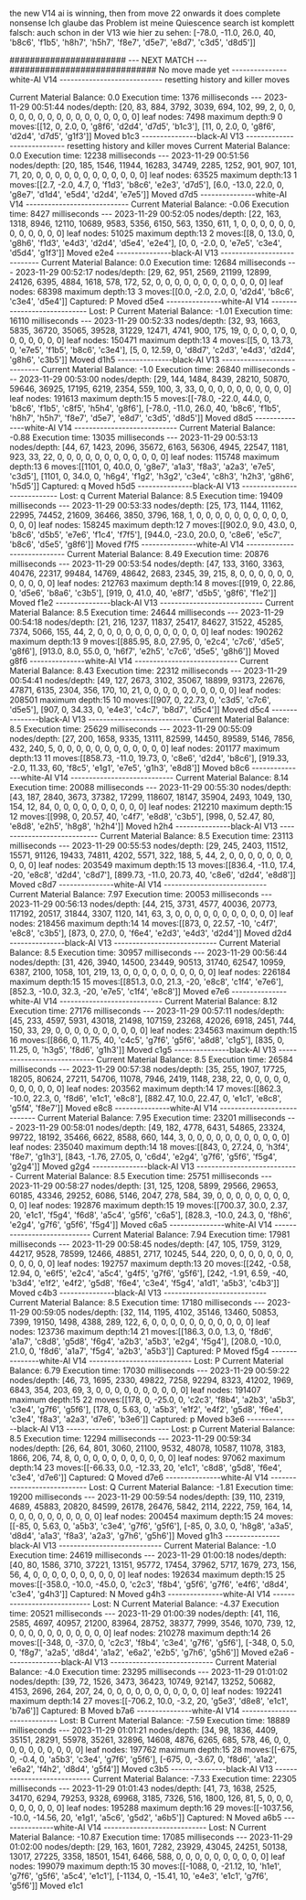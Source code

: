 the new V14 ai is winning, then from move 22 onwards it does complete nonsense
Ich glaube das Problem ist meine Quiescence search ist komplett falsch:
auch schon in der V13 wie hier zu sehen:
[-78.0, -11.0, 26.0, 40, 'b8c6', 'f1b5', 'h8h7', 'h5h7', 'f8e7', 'd5e7', 'e8d7', 'c3d5', 'd8d5']]

####################### --- NEXT MATCH  --- #############################
No move made yet
---------------white-AI V14 ----------------------------
resetting history and killer moves

Current Material Balance: 0.0
Execution time: 1376 milliseconds --- 2023-11-29 00:51:44
nodes/depth: [20, 83, 884, 3792, 3039, 694, 102, 99, 2, 0, 0, 0, 0, 0, 0, 0, 0, 0, 0, 0, 0, 0, 0, 0, 0]
leaf nodes: 7498 maximum depth:9
0 moves:[[12, 0, 2.0, 0, 'g8f6', 'd2d4', 'd7d5', 'b1c3'], [11, 0, 2.0, 0, 'g8f6', 'd2d4', 'd7d5', 'g1f3']]
Moved b1c3
---------------black-AI V13 ----------------------------
resetting history and killer moves
Current Material Balance: 0.0
Execution time: 12238 milliseconds --- 2023-11-29 00:51:56
nodes/depth: [20, 185, 1546, 11944, 16283, 34749, 2285, 1252, 901, 907, 101, 71, 20, 0, 0, 0, 0, 0, 0, 0, 0, 0, 0, 0, 0]
leaf nodes: 63525 maximum depth:13
1 moves:[[2.7, -2.0, 4.7, 0, 'f1d3', 'b8c6', 'e2e3', 'd7d5'], [6.0, -13.0, 22.0, 0, 'g8e7', 'd1d4', 'e5d4', 'd2d4', 'e7e5']]
Moved d7d5
---------------white-AI V14 ----------------------------
Current Material Balance: -0.06
Execution time: 8427 milliseconds --- 2023-11-29 00:52:05
nodes/depth: [22, 163, 1318, 8946, 12110, 10689, 9583, 5356, 6150, 563, 1350, 611, 1, 0, 0, 0, 0, 0, 0, 0, 0, 0, 0, 0, 0]
leaf nodes: 51025 maximum depth:13
2 moves:[[8, 0, 13.0, 0, 'g8h6', 'f1d3', 'e4d3', 'd2d4', 'd5e4', 'e2e4'], [0, 0, -2.0, 0, 'e7e5', 'c3e4', 'd5d4', 'g1f3']]
Moved e2e4
---------------black-AI V13 ----------------------------
Current Material Balance: 0.0
Execution time: 12684 milliseconds --- 2023-11-29 00:52:17
nodes/depth: [29, 62, 951, 2569, 21199, 12899, 24126, 6395, 4884, 1618, 578, 172, 52, 0, 0, 0, 0, 0, 0, 0, 0, 0, 0, 0, 0]
leaf nodes: 68398 maximum depth:13
3 moves:[[0.0, -2.0, 2.0, 0, 'd2d4', 'b8c6', 'c3e4', 'd5e4']]
Captured: P
Moved d5e4
---------------white-AI V14 ----------------------------
Lost: P
Current Material Balance: -1.01
Execution time: 16110 milliseconds --- 2023-11-29 00:52:33
nodes/depth: [32, 93, 1663, 5835, 36720, 35065, 39528, 31229, 12471, 4741, 900, 175, 19, 0, 0, 0, 0, 0, 0, 0, 0, 0, 0, 0, 0]
leaf nodes: 150471 maximum depth:13
4 moves:[[5, 0, 13.73, 0, 'e7e5', 'f1b5', 'b8c6', 'c3e4'], [5, 0, 12.59, 0, 'd8d7', 'c2d3', 'e4d3', 'd2d4', 'g8h6', 'c3b5']]
Moved d1h5
---------------black-AI V13 ----------------------------
Current Material Balance: -1.0
Execution time: 26840 milliseconds --- 2023-11-29 00:53:00
nodes/depth: [29, 144, 1484, 8439, 28210, 50870, 59646, 36925, 17195, 6219, 2354, 559, 100, 3, 33, 0, 0, 0, 0, 0, 0, 0, 0, 0, 0]
leaf nodes: 191613 maximum depth:15
5 moves:[[-78.0, -22.0, 44.0, 0, 'b8c6', 'f1b5', 'c8f5', 'h5h4', 'g8f6'], [-78.0, -11.0, 26.0, 40, 'b8c6', 'f1b5', 'h8h7', 'h5h7', 'f8e7', 'd5e7', 'e8d7', 'c3d5', 'd8d5']]
Moved d8d5
---------------white-AI V14 ----------------------------
Current Material Balance: -0.88
Execution time: 13035 milliseconds --- 2023-11-29 00:53:13
nodes/depth: [44, 67, 1423, 2096, 35672, 6163, 56306, 4945, 22547, 1181, 923, 33, 22, 0, 0, 0, 0, 0, 0, 0, 0, 0, 0, 0, 0]
leaf nodes: 115748 maximum depth:13
6 moves:[[1101, 0, 40.0, 0, 'g8e7', 'a1a3', 'f8a3', 'a2a3', 'e7e5', 'c3d5'], [1101, 0, 34.0, 0, 'h6g4', 'f1g2', 'h3g2', 'c3e4', 'c8h3', 'h2h3', 'g8h6', 'h5d5']]
Captured: q
Moved h5d5
---------------black-AI V13 ----------------------------
Lost: q
Current Material Balance: 8.5
Execution time: 19409 milliseconds --- 2023-11-29 00:53:33
nodes/depth: [25, 173, 1144, 11162, 22995, 74452, 21609, 36466, 3850, 3796, 168, 1, 0, 0, 0, 0, 0, 0, 0, 0, 0, 0, 0, 0, 0]
leaf nodes: 158245 maximum depth:12
7 moves:[[902.0, 9.0, 43.0, 0, 'b8c6', 'd5b5', 'e7e6', 'f1c4', 'f7f5'], [944.0, -23.0, 20.0, 0, 'c8e6', 'e5c7', 'b8c6', 'd5e5', 'g8f6']]
Moved f7f5
---------------white-AI V14 ----------------------------
Current Material Balance: 8.49
Execution time: 20876 milliseconds --- 2023-11-29 00:53:54
nodes/depth: [47, 133, 3160, 3363, 40476, 22317, 99484, 14769, 48642, 2683, 2345, 39, 215, 8, 0, 0, 0, 0, 0, 0, 0, 0, 0, 0, 0]
leaf nodes: 212763 maximum depth:14
8 moves:[[919, 0, 22.86, 0, 'd5e6', 'b8a6', 'c3b5'], [919, 0, 41.0, 40, 'e8f7', 'd5b5', 'g8f6', 'f1e2']]
Moved f1e2
---------------black-AI V13 ----------------------------
Current Material Balance: 8.5
Execution time: 24644 milliseconds --- 2023-11-29 00:54:18
nodes/depth: [21, 216, 1237, 11837, 25417, 84627, 31522, 45285, 7374, 5066, 155, 44, 2, 0, 0, 0, 0, 0, 0, 0, 0, 0, 0, 0, 0]
leaf nodes: 190262 maximum depth:13
9 moves:[[885.95, 8.0, 27.95, 0, 'e2c4', 'c7c6', 'd5e5', 'g8f6'], [913.0, 8.0, 55.0, 0, 'h6f7', 'e2h5', 'c7c6', 'd5e5', 'g8h6']]
Moved g8f6
---------------white-AI V14 ----------------------------
Current Material Balance: 8.43
Execution time: 22312 milliseconds --- 2023-11-29 00:54:41
nodes/depth: [49, 127, 2673, 3102, 35067, 18899, 93173, 22676, 47871, 6135, 2304, 356, 170, 10, 21, 0, 0, 0, 0, 0, 0, 0, 0, 0, 0]
leaf nodes: 208501 maximum depth:15
10 moves:[[907, 0, 22.73, 0, 'c3d5', 'c7c6', 'd5e5'], [907, 0, 34.33, 0, 'e4e3', 'c4c7', 'b8d7', 'd5c4']]
Moved d5c4
---------------black-AI V13 ----------------------------
Current Material Balance: 8.5
Execution time: 25629 milliseconds --- 2023-11-29 00:55:09
nodes/depth: [27, 200, 1658, 9335, 13111, 82599, 14450, 89589, 5146, 7856, 432, 240, 5, 0, 0, 0, 0, 0, 0, 0, 0, 0, 0, 0, 0]
leaf nodes: 201177 maximum depth:13
11 moves:[[858.73, -11.0, 19.73, 0, 'c8e6', 'd2d4', 'b8c6'], [919.33, -2.0, 11.33, 60, 'f8c5', 'e1g1', 'e7e5', 'g1h3', 'e8d8']]
Moved b8c6
---------------white-AI V14 ----------------------------
Current Material Balance: 8.14
Execution time: 20088 milliseconds --- 2023-11-29 00:55:30
nodes/depth: [43, 187, 2840, 3673, 37382, 17299, 118607, 18147, 35904, 2493, 1049, 130, 154, 12, 84, 0, 0, 0, 0, 0, 0, 0, 0, 0, 0]
leaf nodes: 212210 maximum depth:15
12 moves:[[998, 0, 20.57, 40, 'c4f7', 'e8d8', 'c3b5'], [998, 0, 52.47, 80, 'e8d8', 'e2h5', 'h8g8', 'h2h4']]
Moved h2h4
---------------black-AI V13 ----------------------------
Current Material Balance: 8.5
Execution time: 23113 milliseconds --- 2023-11-29 00:55:53
nodes/depth: [29, 245, 2403, 11512, 15571, 91126, 19433, 74811, 4202, 5571, 322, 188, 5, 44, 2, 0, 0, 0, 0, 0, 0, 0, 0, 0, 0]
leaf nodes: 203549 maximum depth:15
13 moves:[[836.4, -11.0, 17.4, -20, 'e8c8', 'd2d4', 'c8d7'], [899.73, -11.0, 20.73, 40, 'c8e6', 'd2d4', 'e8d8']]
Moved c8d7
---------------white-AI V14 ----------------------------
Current Material Balance: 7.97
Execution time: 20053 milliseconds --- 2023-11-29 00:56:13
nodes/depth: [44, 215, 3731, 4577, 40036, 20773, 117192, 20517, 31844, 3307, 1120, 141, 63, 3, 0, 0, 0, 0, 0, 0, 0, 0, 0, 0, 0]
leaf nodes: 218456 maximum depth:14
14 moves:[[873, 0, 22.57, -10, 'c4f7', 'e8c8', 'c3b5'], [873, 0, 27.0, 0, 'f6e4', 'e2d3', 'e4d3', 'd2d4']]
Moved d2d4
---------------black-AI V13 ----------------------------
Current Material Balance: 8.5
Execution time: 30957 milliseconds --- 2023-11-29 00:56:44
nodes/depth: [31, 426, 3940, 14500, 23449, 90513, 31740, 62547, 10959, 6387, 2100, 1058, 101, 219, 13, 0, 0, 0, 0, 0, 0, 0, 0, 0, 0]
leaf nodes: 226184 maximum depth:15
15 moves:[[851.3, 0.0, 21.3, -20, 'e8c8', 'c1f4', 'e7e6'], [852.3, -10.0, 32.3, -20, 'e7e5', 'c1f4', 'e8c8']]
Moved e7e6
---------------white-AI V14 ----------------------------
Current Material Balance: 8.12
Execution time: 27176 milliseconds --- 2023-11-29 00:57:11
nodes/depth: [45, 233, 4597, 5931, 43018, 21498, 107159, 23268, 42026, 6918, 2451, 744, 150, 33, 29, 0, 0, 0, 0, 0, 0, 0, 0, 0, 0]
leaf nodes: 234563 maximum depth:15
16 moves:[[866, 0, 11.75, 40, 'c4c5', 'g7f6', 'g5f6', 'a8d8', 'c1g5'], [835, 0, 11.25, 0, 'h3g5', 'f8d6', 'g1h3']]
Moved c1g5
---------------black-AI V13 ----------------------------
Current Material Balance: 8.5
Execution time: 26584 milliseconds --- 2023-11-29 00:57:38
nodes/depth: [35, 255, 1907, 17725, 18205, 80624, 27211, 54706, 11078, 7946, 2419, 1148, 238, 22, 0, 0, 0, 0, 0, 0, 0, 0, 0, 0, 0]
leaf nodes: 203562 maximum depth:14
17 moves:[[862.3, -10.0, 22.3, 0, 'f8d6', 'e1c1', 'e8c8'], [882.47, 10.0, 22.47, 0, 'e1c1', 'e8c8', 'g5f4', 'f8e7']]
Moved e8c8
---------------white-AI V14 ----------------------------
Current Material Balance: 7.95
Execution time: 23201 milliseconds --- 2023-11-29 00:58:01
nodes/depth: [49, 182, 4778, 6431, 54865, 23324, 99722, 18192, 35466, 6622, 8588, 660, 144, 3, 0, 0, 0, 0, 0, 0, 0, 0, 0, 0, 0]
leaf nodes: 235040 maximum depth:14
18 moves:[[843, 0, 27.24, 0, 'h3f4', 'f8e7', 'g1h3'], [843, -1.76, 27.05, 0, 'c6d4', 'e2g4', 'g7f6', 'g5f6', 'f5g4', 'g2g4']]
Moved g2g4
---------------black-AI V13 ----------------------------
Current Material Balance: 8.5
Execution time: 25751 milliseconds --- 2023-11-29 00:58:27
nodes/depth: [31, 125, 1208, 5899, 29566, 29653, 60185, 43346, 29252, 6086, 5146, 2047, 278, 584, 39, 0, 0, 0, 0, 0, 0, 0, 0, 0, 0]
leaf nodes: 192876 maximum depth:15
19 moves:[[700.37, 30.0, 2.37, 20, 'e1c1', 'f5g4', 'f6d8', 'a5c4', 'g5f6', 'c6a5'], [828.3, -10.0, 24.3, 0, 'f8h6', 'e2g4', 'g7f6', 'g5f6', 'f5g4']]
Moved c6a5
---------------white-AI V14 ----------------------------
Current Material Balance: 7.94
Execution time: 17981 milliseconds --- 2023-11-29 00:58:45
nodes/depth: [47, 105, 1759, 3129, 44217, 9528, 78599, 12466, 48851, 2717, 10245, 544, 220, 0, 0, 0, 0, 0, 0, 0, 0, 0, 0, 0, 0]
leaf nodes: 192757 maximum depth:13
20 moves:[[242, -0.58, 12.94, 0, 'e6f5', 'e2c4', 'a5c4', 'g4f5', 'g7f6', 'g5f6'], [242, -1.91, 6.59, -40, 'b3d4', 'e1f2', 'e4f2', 'g5d8', 'f6e4', 'c3e4', 'f5g4', 'a1d1', 'a5b3', 'c4b3']]
Moved c4b3
---------------black-AI V13 ----------------------------
Current Material Balance: 8.5
Execution time: 17180 milliseconds --- 2023-11-29 00:59:05
nodes/depth: [32, 114, 1195, 4102, 35146, 13460, 50853, 7399, 19150, 1498, 4388, 289, 122, 6, 0, 0, 0, 0, 0, 0, 0, 0, 0, 0, 0]
leaf nodes: 123736 maximum depth:14
21 moves:[[186.3, 0.0, 1.3, 0, 'f8d6', 'a1a7', 'c8d8', 'g5d8', 'f6g4', 'a2b3', 'a5b3', 'e2g4', 'f5g4'], [208.0, -10.0, 21.0, 0, 'f8d6', 'a1a7', 'f5g4', 'a2b3', 'a5b3']]
Captured: P
Moved f5g4
---------------white-AI V14 ----------------------------
Lost: P
Current Material Balance: 6.79
Execution time: 17030 milliseconds --- 2023-11-29 00:59:22
nodes/depth: [46, 73, 1695, 2330, 49822, 7258, 92294, 8323, 41202, 1969, 6843, 354, 203, 69, 3, 0, 0, 0, 0, 0, 0, 0, 0, 0, 0]
leaf nodes: 191407 maximum depth:15
22 moves:[[178, 0, -25.0, 0, 'c2c3', 'f8b4', 'a2b3', 'a5b3', 'c3e4', 'g7f6', 'g5f6'], [178, 0, 5.63, 0, 'a5b3', 'e1f2', 'e4f2', 'g5d8', 'f6e4', 'c3e4', 'f8a3', 'a2a3', 'd7e6', 'b3e6']]
Captured: p
Moved b3e6
---------------black-AI V13 ----------------------------
Lost: p
Current Material Balance: 8.5
Execution time: 12294 milliseconds --- 2023-11-29 00:59:34
nodes/depth: [26, 64, 801, 3060, 21100, 9532, 48078, 10587, 11078, 3183, 1866, 206, 74, 8, 0, 0, 0, 0, 0, 0, 0, 0, 0, 0, 0]
leaf nodes: 97062 maximum depth:14
23 moves:[[-66.33, 0.0, -12.33, 20, 'e1c1', 'c8d8', 'g5d8', 'f6e4', 'c3e4', 'd7e6']]
Captured: Q
Moved d7e6
---------------white-AI V14 ----------------------------
Lost: Q
Current Material Balance: -1.81
Execution time: 19200 milliseconds --- 2023-11-29 00:59:54
nodes/depth: [39, 110, 2319, 4689, 45883, 20820, 84599, 26178, 26476, 5842, 2114, 2222, 759, 164, 14, 0, 0, 0, 0, 0, 0, 0, 0, 0, 0]
leaf nodes: 200454 maximum depth:15
24 moves:[[-85, 0, 5.63, 0, 'a5b3', 'c3e4', 'g7f6', 'g5f6'], [-85, 0, 3.0, 0, 'h8g8', 'a3a5', 'd8d4', 'a1a3', 'f8a3', 'a2a3', 'g7h6', 'g5h6']]
Moved g1h3
---------------black-AI V13 ----------------------------
Current Material Balance: -1.0
Execution time: 24619 milliseconds --- 2023-11-29 01:00:18
nodes/depth: [40, 80, 1586, 3710, 37221, 13151, 95772, 17454, 37962, 5717, 1679, 273, 156, 56, 4, 0, 0, 0, 0, 0, 0, 0, 0, 0, 0]
leaf nodes: 192634 maximum depth:15
25 moves:[[-358.0, -10.0, -45.0, 0, 'c2c3', 'f8b4', 'g5f6', 'g7f6', 'e4f6', 'd8d4', 'c3e4', 'g4h3']]
Captured: N
Moved g4h3
---------------white-AI V14 ----------------------------
Lost: N
Current Material Balance: -4.37
Execution time: 20521 milliseconds --- 2023-11-29 01:00:39
nodes/depth: [41, 116, 2585, 4697, 40957, 21200, 83964, 28752, 38377, 7999, 3546, 1070, 739, 12, 0, 0, 0, 0, 0, 0, 0, 0, 0, 0, 0]
leaf nodes: 210278 maximum depth:14
26 moves:[[-348, 0, -37.0, 0, 'c2c3', 'f8b4', 'c3e4', 'g7f6', 'g5f6'], [-348, 0, 5.0, 0, 'f8g7', 'a2a5', 'd8d4', 'a1a2', 'e6a2', 'e2b5', 'g7h6', 'g5h6']]
Moved e2a6
---------------black-AI V13 ----------------------------
Current Material Balance: -4.0
Execution time: 23295 milliseconds --- 2023-11-29 01:01:02
nodes/depth: [39, 72, 1526, 3473, 36423, 10749, 92147, 13252, 50682, 4153, 2696, 264, 207, 24, 0, 0, 0, 0, 0, 0, 0, 0, 0, 0, 0]
leaf nodes: 192241 maximum depth:14
27 moves:[[-706.2, 10.0, -3.2, 20, 'g5e3', 'd8e8', 'e1c1', 'b7a6']]
Captured: B
Moved b7a6
---------------white-AI V14 ----------------------------
Lost: B
Current Material Balance: -7.59
Execution time: 18889 milliseconds --- 2023-11-29 01:01:21
nodes/depth: [34, 98, 1836, 4409, 35151, 28291, 55978, 35261, 32896, 14608, 4876, 6265, 685, 578, 46, 0, 0, 0, 0, 0, 0, 0, 0, 0, 0]
leaf nodes: 197762 maximum depth:15
28 moves:[[-675, 0, -0.4, 0, 'a5b3', 'c3e4', 'g7f6', 'g5f6'], [-675, 0, -3.67, 0, 'f8d6', 'a1a2', 'e6a2', 'f4h2', 'd8d4', 'g5f4']]
Moved c3b5
---------------black-AI V13 ----------------------------
Current Material Balance: -7.33
Execution time: 22305 milliseconds --- 2023-11-29 01:01:43
nodes/depth: [41, 73, 1638, 2525, 34170, 6294, 79253, 9328, 69968, 3185, 7326, 516, 1800, 126, 81, 5, 0, 0, 0, 0, 0, 0, 0, 0, 0]
leaf nodes: 195288 maximum depth:16
29 moves:[[-1037.56, -10.0, -14.56, 20, 'e1g1', 'a5c6', 'g5d2', 'a6b5']]
Captured: N
Moved a6b5
---------------white-AI V14 ----------------------------
Lost: N
Current Material Balance: -10.87
Execution time: 17085 milliseconds --- 2023-11-29 01:02:00
nodes/depth: [29, 163, 1601, 7282, 23929, 43045, 24251, 50138, 13017, 27225, 3358, 18501, 1541, 6466, 588, 0, 0, 0, 0, 0, 0, 0, 0, 0, 0]
leaf nodes: 199079 maximum depth:15
30 moves:[[-1088, 0, -21.12, 10, 'h1e1', 'g7f6', 'g5f6', 'a5c4', 'e1c1'], [-1134, 0, -15.41, 10, 'e4e3', 'e1c1', 'g7f6', 'g5f6']]
Moved e1c1